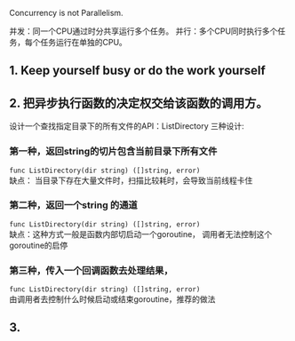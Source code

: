 Concurrency is not Parallelism.


并发：同一个CPU通过时分共享运行多个任务。
并行：多个CPU同时执行多个任务，每个任务运行在单独的CPU。


## 1. Keep yourself busy or do the work  yourself


## 2. 把异步执行函数的决定权交给该函数的调用方。
设计一个查找指定目录下的所有文件的API：ListDirectory 三种设计:

### 第一种，返回string的切片包含当前目录下所有文件  
`func ListDirectory(dir string) ([]string, error)`  
缺点： 当目录下存在大量文件时，扫描比较耗时，会导致当前线程卡住

### 第二种，返回一个string 的通道 
`func ListDirectory(dir string) ([]string, error)`  
缺点：这种方式一般是函数内部切启动一个goroutine， 调用者无法控制这个goroutine的启停

### 第三种，传入一个回调函数去处理结果，
`func ListDirectory(dir string) ([]string, error)`  
由调用者去控制什么时候启动或结束goroutine，推荐的做法


## 3. 